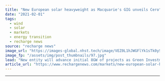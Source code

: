 ```yaml
---
title: "New European solar heavyweight as Macquarie's GIG unveils Cero"
date: "2021-02-01"
tags: 
  - wind
  - solar
  - markets
  - energy transition
  - recharge news
source: "recharge news"
image_url: "https://images-global.nhst.tech/image/VEZ0L1hJWGFlYk1sTk0yS0VtTEhSOVJELy9wZU1HQWcxNXBhck9KYUpEcz0=/nhst/binary/13030ba62c856abdd72510c7f17f5422"
image_fp: "/assets/img/post_thumbnails/97.jpg"
lead: "New entity will advance initial 8GW of projects as Green Investment Group consolidates European activities"
article_url: "https://www.rechargenews.com/markets/new-european-solar-heavyweight-as-macquaries-gig-unveils-cero/2-1-954699"
---
```


---

